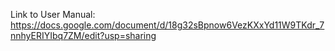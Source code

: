 Link to User Manual: https://docs.google.com/document/d/18g32sBpnow6VezKXxYd11W9TKdr_7nnhyERIYIbq7ZM/edit?usp=sharing
